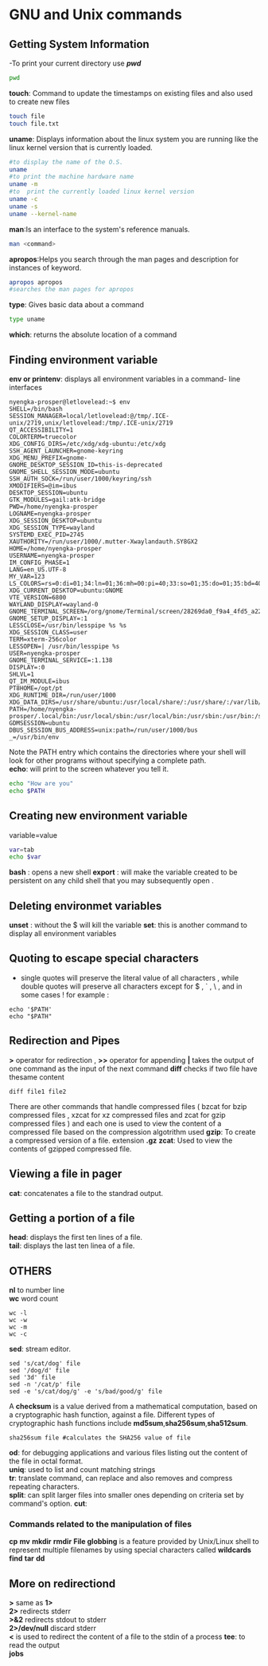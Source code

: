 # GNU and Unix commands
## Getting System Information  
-To print your current directory use ***pwd***  
```bash
pwd
```
**touch**: Command to update the timestamps on existing files and also used to create new files  
```bash
touch file
touch file.txt
```
**uname**: Displays information about the linux system you are running like the linux kernel version that is currently loaded.
```bash
#to display the name of the O.S.
uname
#to print the machine hardware name
uname -m
#to  print the currently loaded linux kernel version  
uname -c
uname -s
uname --kernel-name
```
**man**:Is an interface to the system's reference manuals.
```bash  
man <command>
```
**apropos**:Helps you search through the man pages and description for instances of keyword.  
```bash
apropos apropos
#searches the man pages for apropos
```
**type**: Gives basic data about a command
```bash
type uname
```
**which**: returns the absolute location of a command
## Finding environment variable  
**env or printenv**: displays all environment variables in a command- line interfaces
```
nyengka-prosper@letlovelead:~$ env
SHELL=/bin/bash
SESSION_MANAGER=local/letlovelead:@/tmp/.ICE-unix/2719,unix/letlovelead:/tmp/.ICE-unix/2719
QT_ACCESSIBILITY=1
COLORTERM=truecolor
XDG_CONFIG_DIRS=/etc/xdg/xdg-ubuntu:/etc/xdg
SSH_AGENT_LAUNCHER=gnome-keyring
XDG_MENU_PREFIX=gnome-
GNOME_DESKTOP_SESSION_ID=this-is-deprecated
GNOME_SHELL_SESSION_MODE=ubuntu
SSH_AUTH_SOCK=/run/user/1000/keyring/ssh
XMODIFIERS=@im=ibus
DESKTOP_SESSION=ubuntu
GTK_MODULES=gail:atk-bridge
PWD=/home/nyengka-prosper
LOGNAME=nyengka-prosper
XDG_SESSION_DESKTOP=ubuntu
XDG_SESSION_TYPE=wayland
SYSTEMD_EXEC_PID=2745
XAUTHORITY=/run/user/1000/.mutter-Xwaylandauth.SY8GX2
HOME=/home/nyengka-prosper
USERNAME=nyengka-prosper
IM_CONFIG_PHASE=1
LANG=en_US.UTF-8
MY_VAR=123
LS_COLORS=rs=0:di=01;34:ln=01;36:mh=00:pi=40;33:so=01;35:do=01;35:bd=40;33;01:cd=40;33;01:or=40;31;01:mi=00:su=37;41:sg=30;43:ca=30;41:tw=30;42:ow=34;42:st=37;44:ex=01;32:*.tar=01;31:*.tgz=01;31:*.arc=01;31:*.arj=01;31:*.taz=01;31:*.lha=01;31:*.lz4=01;31:*.lzh=01;31:*.lzma=01;31:*.tlz=01;31:*.txz=01;31:*.tzo=01;31:*.t7z=01;31:*.zip=01;31:*.z=01;31:*.dz=01;31:*.gz=01;31:*.lrz=01;31:*.lz=01;31:*.lzo=01;31:*.xz=01;31:*.zst=01;31:*.tzst=01;31:*.bz2=01;31:*.bz=01;31:*.tbz=01;31:*.tbz2=01;31:*.tz=01;31:*.deb=01;31:*.rpm=01;31:*.jar=01;31:*.war=01;31:*.ear=01;31:*.sar=01;31:*.rar=01;31:*.alz=01;31:*.ace=01;31:*.zoo=01;31:*.cpio=01;31:*.7z=01;31:*.rz=01;31:*.cab=01;31:*.wim=01;31:*.swm=01;31:*.dwm=01;31:*.esd=01;31:*.jpg=01;35:*.jpeg=01;35:*.mjpg=01;35:*.mjpeg=01;35:*.gif=01;35:*.bmp=01;35:*.pbm=01;35:*.pgm=01;35:*.ppm=01;35:*.tga=01;35:*.xbm=01;35:*.xpm=01;35:*.tif=01;35:*.tiff=01;35:*.png=01;35:*.svg=01;35:*.svgz=01;35:*.mng=01;35:*.pcx=01;35:*.mov=01;35:*.mpg=01;35:*.mpeg=01;35:*.m2v=01;35:*.mkv=01;35:*.webm=01;35:*.webp=01;35:*.ogm=01;35:*.mp4=01;35:*.m4v=01;35:*.mp4v=01;35:*.vob=01;35:*.qt=01;35:*.nuv=01;35:*.wmv=01;35:*.asf=01;35:*.rm=01;35:*.rmvb=01;35:*.flc=01;35:*.avi=01;35:*.fli=01;35:*.flv=01;35:*.gl=01;35:*.dl=01;35:*.xcf=01;35:*.xwd=01;35:*.yuv=01;35:*.cgm=01;35:*.emf=01;35:*.ogv=01;35:*.ogx=01;35:*.aac=00;36:*.au=00;36:*.flac=00;36:*.m4a=00;36:*.mid=00;36:*.midi=00;36:*.mka=00;36:*.mp3=00;36:*.mpc=00;36:*.ogg=00;36:*.ra=00;36:*.wav=00;36:*.oga=00;36:*.opus=00;36:*.spx=00;36:*.xspf=00;36:
XDG_CURRENT_DESKTOP=ubuntu:GNOME
VTE_VERSION=6800
WAYLAND_DISPLAY=wayland-0
GNOME_TERMINAL_SCREEN=/org/gnome/Terminal/screen/28269da0_f9a4_4fd5_a228_b4256c590eae
GNOME_SETUP_DISPLAY=:1
LESSCLOSE=/usr/bin/lesspipe %s %s
XDG_SESSION_CLASS=user
TERM=xterm-256color
LESSOPEN=| /usr/bin/lesspipe %s
USER=nyengka-prosper
GNOME_TERMINAL_SERVICE=:1.138
DISPLAY=:0
SHLVL=1
QT_IM_MODULE=ibus
PT8HOME=/opt/pt
XDG_RUNTIME_DIR=/run/user/1000
XDG_DATA_DIRS=/usr/share/ubuntu:/usr/local/share/:/usr/share/:/var/lib/snapd/desktop
PATH=/home/nyengka-prosper/.local/bin:/usr/local/sbin:/usr/local/bin:/usr/sbin:/usr/bin:/sbin:/bin:/usr/games:/usr/local/games:/snap/bin:/snap/bin
GDMSESSION=ubuntu
DBUS_SESSION_BUS_ADDRESS=unix:path=/run/user/1000/bus
_=/usr/bin/env
```
Note the PATH entry which contains the directories where your shell will look for other programs without specifying a complete path.  
**echo**: will print to the screen whatever you tell it.
```bash 
echo "How are you"
echo $PATH 
```
## Creating new environment variable  
variable=value
```bash 
var=tab
echo $var
```
**bash** : opens a new shell 
**export** : will make the variable created to be persistent on any child shell that you may subsequently open .
## Deleting environmet variables
**unset** : without the $ will kill the variable 
**set**: this is another command to display all environment variables
## Quoting to escape special characters
* single quotes will preserve the literal value of all characters , while double quotes will preserve all characters except for $ , ` , \ , and in some cases !
for example : 
```
echo '$PATH'  
echo "$PATH" 
```
## Redirection and Pipes
**>** operator for redirection , **>>** operator for appending 
**|** takes the output of one command as the input of the next command
**diff** checks if two file have thesame content 
```
diff file1 file2
```
There are other commands that handle compressed files ( bzcat for bzip compressed files , xzcat for xz compressed files and zcat for gzip compressed files ) and each one is used to view the content of a compressed file based on the compression algotrithm used
**gzip**: To create a compressed version of a file. extension **.gz**
**zcat**: Used to view the contents of gzipped compressed file.  
## Viewing a file in pager 
**cat**: concatenates a file to the standrad output.
## Getting a portion of a file
**head**: displays the first ten lines of a file.  
**tail**: displays the last ten linea of a file.
## OTHERS 
**nl** to number line  
**wc** word count
``` 
wc -l
wc -w
wc -m
wc -c
```
**sed**: stream editor. 
```
sed 's/cat/dog' file
sed '/dog/d' file 
sed '3d' file
sed -n '/cat/p' file
sed -e 's/cat/dog/g' -e 's/bad/good/g' file
```  
A **checksum** is a value derived from a mathematical computation, based on a cryptographic hash function, against a file. Different types of cryptographic hash functions include **md5sum**,**sha256sum**,**sha512sum**.
``` 
sha256sum file #calculates the SHA256 value of file
```  
**od**: for debugging applications and various files listing out the content of the file in octal format.  
**uniq**: used to list and count matching strings  
**tr**: translate command, can replace and also removes and compress repeating characters.  
**split**: can split larger files into smaller ones depending on criteria set by command's option.
**cut**: 
### Commands related to the manipulation of files  
**cp**
**mv**
**mkdir**
**rmdir**
**File globbing** is a feature provided by Unix/Linux shell to represent multiple filenames by using special characters called **wildcards**  
**find**
**tar**
**dd**
## More on redirectiond
**>** same as **1>**  
**2>** redirects stderr  
**>&2** redirects stdout to stderr  
**2>/dev/null** discard stderr  
**<** is used to redirect the content of a file to the stdin of a process 
**tee**: to read the output  
**jobs** 
